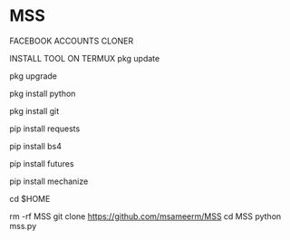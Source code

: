 # MSS
FACEBOOK ACCOUNTS CLONER 


INSTALL TOOL ON TERMUX 
 pkg update

 pkg upgrade

 pkg install python

 pkg install git

 pip install requests

 pip install bs4

 pip install futures

 pip install mechanize

 cd $HOME 

 rm -rf MSS
 git clone https://github.com/msameerm/MSS
 cd MSS
 python mss.py
